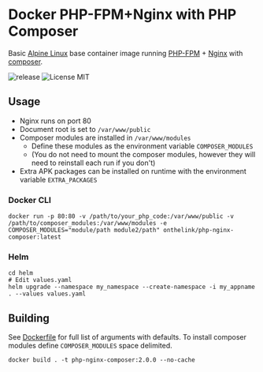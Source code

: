 # Docker PHP-FPM+Nginx with PHP Composer
Basic [Alpine Linux](https://www.alpinelinux.org/) base container image running [PHP-FPM](https://www.php.net/manual/install.fpm.php) + [Nginx](https://nginx.org/) with [composer](https://getcomposer.org/).

![release](https://img.shields.io/badge/version-1.0.0-green)
![License MIT](https://img.shields.io/badge/license-MIT-blue.svg)

## Usage

* Nginx runs on port 80
* Document root is set to `/var/www/public`
* Composer modules are installed in `/var/www/modules`
  * Define these modules as the environment variable `COMPOSER_MODULES`
  * (You do not need to mount the composer modules, however they will need to reinstall each run if you don't)
* Extra APK packages can be installed on runtime with the environment variable `EXTRA_PACKAGES`

### Docker CLI
```
docker run -p 80:80 -v /path/to/your_php_code:/var/www/public -v /path/to/composer_modules:/var/www/modules -e COMPOSER_MODULES="module/path module2/path" onthelink/php-nginx-composer:latest
```

### Helm
```
cd helm
# Edit values.yaml
helm upgrade --namespace my_namespace --create-namespace -i my_appname . --values values.yaml
```

## Building
See [Dockerfile](Dockerfile) for full list of arguments with defaults. To install composer modules define `COMPOSER_MODULES` space delimited.

```
docker build . -t php-nginx-composer:2.0.0 --no-cache
```